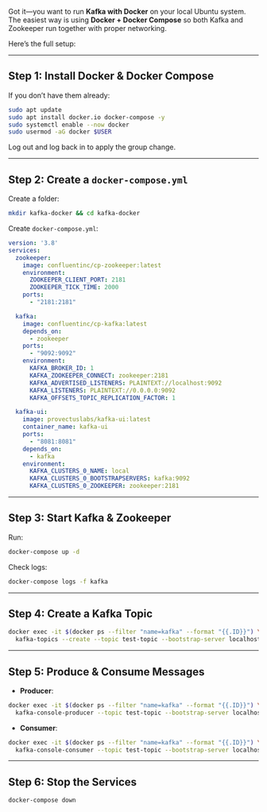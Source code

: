 Got it—you want to run **Kafka with Docker** on your local Ubuntu system. The easiest way is using **Docker + Docker Compose** so both Kafka and Zookeeper run together with proper networking.

Here’s the full setup:

---

## **Step 1: Install Docker & Docker Compose**

If you don’t have them already:

```bash
sudo apt update
sudo apt install docker.io docker-compose -y
sudo systemctl enable --now docker
sudo usermod -aG docker $USER
```

Log out and log back in to apply the group change.

---

## **Step 2: Create a `docker-compose.yml`**

Create a folder:

```bash
mkdir kafka-docker && cd kafka-docker
```

Create `docker-compose.yml`:

```yaml
version: '3.8'
services:
  zookeeper:
    image: confluentinc/cp-zookeeper:latest
    environment:
      ZOOKEEPER_CLIENT_PORT: 2181
      ZOOKEEPER_TICK_TIME: 2000
    ports:
      - "2181:2181"

  kafka:
    image: confluentinc/cp-kafka:latest
    depends_on:
      - zookeeper
    ports:
      - "9092:9092"
    environment:
      KAFKA_BROKER_ID: 1
      KAFKA_ZOOKEEPER_CONNECT: zookeeper:2181
      KAFKA_ADVERTISED_LISTENERS: PLAINTEXT://localhost:9092
      KAFKA_LISTENERS: PLAINTEXT://0.0.0.0:9092
      KAFKA_OFFSETS_TOPIC_REPLICATION_FACTOR: 1

  kafka-ui:
    image: provectuslabs/kafka-ui:latest
    container_name: kafka-ui
    ports:
      - "8081:8081"
    depends_on:
      - kafka
    environment:
      KAFKA_CLUSTERS_0_NAME: local
      KAFKA_CLUSTERS_0_BOOTSTRAPSERVERS: kafka:9092
      KAFKA_CLUSTERS_0_ZOOKEEPER: zookeeper:2181
```

---

## **Step 3: Start Kafka & Zookeeper**

Run:

```bash
docker-compose up -d
```

Check logs:

```bash
docker-compose logs -f kafka
```

---

## **Step 4: Create a Kafka Topic**

```bash
docker exec -it $(docker ps --filter "name=kafka" --format "{{.ID}}") \
  kafka-topics --create --topic test-topic --bootstrap-server localhost:9092 --partitions 1 --replication-factor 1
```

---

## **Step 5: Produce & Consume Messages**

* **Producer**:

```bash
docker exec -it $(docker ps --filter "name=kafka" --format "{{.ID}}") \
  kafka-console-producer --topic test-topic --bootstrap-server localhost:9092
```

* **Consumer**:

```bash
docker exec -it $(docker ps --filter "name=kafka" --format "{{.ID}}") \
  kafka-console-consumer --topic test-topic --bootstrap-server localhost:9092 --from-beginning
```

---

## **Step 6: Stop the Services**

```bash
docker-compose down
```
